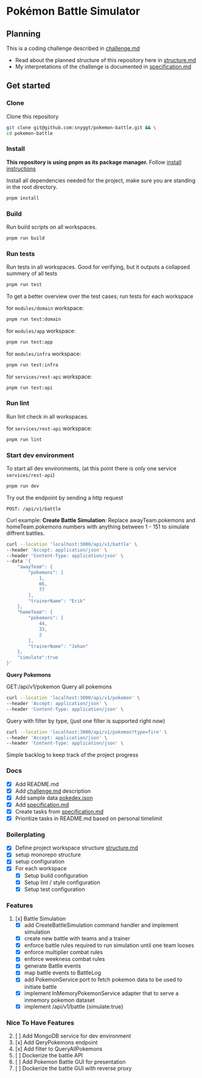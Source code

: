 # Pokémon Battle Simulator

## Planning

This is a coding challenge described in [challenge.md](/docs/challenge.md)

- Read about the planned structure of this repository here in [structure.md](/docs/structure.md)
- My interpretations of the challenge is documented in [specification.md](/docs/specification.md)

## Get started

### Clone

Clone this repository

```bash
git clone git@github.com:snyggt/pokemon-battle.git && \
cd pokemon-battle
```

### Install

**This repository is using pnpm as its package manager.** Follow [install instructions](https://pnpm.io/installation)

Install all dependencies needed for the project, make sure you are standing in the root directory.

```bash
pnpm install
```

### Build

Run build scripts on all workspaces.

```bash
pnpm run build
```

### Run tests

Run tests in all workspaces. Good for verifying, but it outputs a collapsed summery of all tests

```bash
pnpm run test
```

To get a better overview over the test cases; run tests for each workspace

for `modules/domain` workspace:

```bash
pnpm run test:domain
```

for `modules/app` workspace:

```bash
pnpm run test:app
```

for `modules/infra` workspace:

```bash
pnpm run test:infra
```

for `services/rest-api` workspace:

```bash
pnpm run test:api
```

### Run lint

Run lint check in all workspaces.

for `services/rest-api` workspace:

```bash
pnpm run lint
```

### Start dev environment

To start all dev environments, (at this point there is only one service `services/rest-api`)

```bash
pnpm run dev
```

Try out the endpoint by sending a http request

`POST: /api/v1/battle`

Curl example:
**Create Battle Simulation**: Replace awayTeam.pokemons and homeTeam.pokemons numbers with anything between 1 - 151 to simulate diffrent battles.

```bash
curl --location 'localhost:3000/api/v1/battle' \
--header 'Accept: application/json' \
--header 'Content-Type: application/json' \
--data '{
    "awayTeam": {
        "pokemons": [
            1,
            66,
            77
        ],
        "trainerName": "Erik"
    },
    "homeTeam": {
        "pokemons": [
            44,
            33,
            2
        ],
        "trainerName": "Johan"
    },
    "simulate":true
}'
```

**Query Pokemons**

GET:/api/v1/pokemon
Query all pokemons

```bash
curl --location 'localhost:3000/api/v1/pokemon' \
--header 'Accept: application/json' \
--header 'Content-Type: application/json' \

```

Query with filter by type, (just one filter is supported right now)

```bash
curl --location 'localhost:3000/api/v1/pokemon?type=fire' \
--header 'Accept: application/json' \
--header 'Content-Type: application/json' \

```

Simple backlog to keep track of the project progress

### Docs

- [x] Add README.md
- [x] Add [challenge.md](/docs/challenge.md) description
- [x] Add sample data [pokedex.json](/docs/sample-data/pokedex.json)
- [x] Add [specification.md](/docs/specification.md)
- [x] Create tasks from [specification.md](/docs/specification.md)
- [x] Prioritize tasks in README.md based on personal timelimit

### Boilerplating

- [x] Define project workspace structure [structure.md](/docs/structure.md)
- [x] setup monorepo structure
- [x] setup configuration
- [x] For each workspace
  - [x] Setup build configuration
  - [x] Setup lint / style configuration
  - [x] Setup test configuration

### Features

1. [x] Battle Simulation
   - [x] add CreateBattleSimulation command handler and implement simulation
   - [x] create new battle with teams and a trainer
   - [x] enforce battle rules required to run simulation until one team looses
   - [x] enforce multiplier combat rules
   - [x] enforce weekness combat rules
   - [x] generate Battle events
   - [x] map battle events to BattleLog
   - [x] add PokemonService port to fetch pokemon data to be used to initiate battle
   - [x] implement InMemoryPokemonService adapter that to serve a inmemory pokemon dataset
   - [x] implement /api/v1/battle {simulate:true}

### Nice To Have Features

2. [ ] Add MongoDB service for dev environment
3. [x] Add QeryPokemons endpoint
4. [x] Add filter to QueryAllPokemons
5. [ ] Dockerize the battle API
6. [ ] Add Pokemon Battle GUI for presentation
7. [ ] Dockerize the battle GUI with reverse proxy
